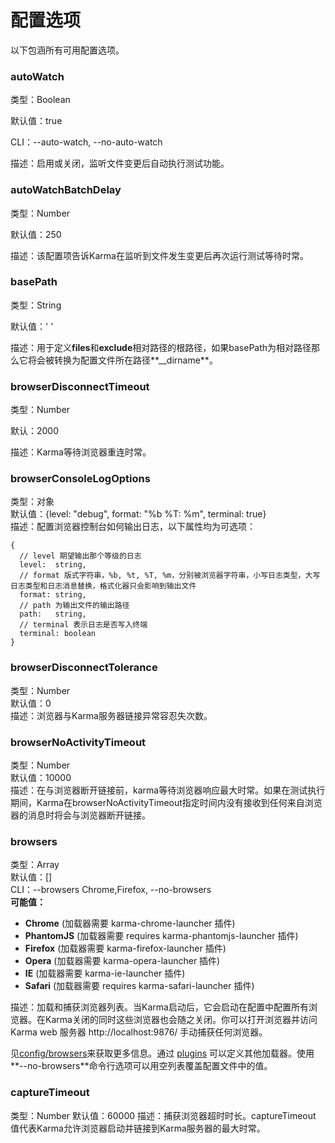 # 配置选项

以下包涵所有可用配置选项。

### autoWatch

类型：Boolean

默认值：true

CLI：--auto-watch, --no-auto-watch

描述：启用或关闭，监听文件变更后自动执行测试功能。

### autoWatchBatchDelay

类型：Number

默认值：250

描述：该配置项告诉Karma在监听到文件发生变更后再次运行测试等待时常。

### basePath

类型：String

默认值：' '

描述：用于定义**files**和**exclude**相对路径的根路径，如果basePath为相对路径那么它将会被转换为配置文件所在路径**\_\_dirname**。

### browserDisconnectTimeout

类型：Number

默认：2000

描述：Karma等待浏览器重连时常。

### browserConsoleLogOptions

类型：对象  
默认值：{level: "debug", format: "%b %T: %m", terminal: true}  
描述：配置浏览器控制台如何输出日志，以下属性均为可选项：

```
{
  // level 期望输出那个等级的日志
  level:  string,
  // format 版式字符串，%b, %t, %T, %m，分别被浏览器字符串，小写日志类型，大写日志类型和日志消息替换，格式化器只会影响到输出文件
  format: string, 
  // path 为输出文件的输出路径
  path:   string,
  // terminal 表示日志是否写入终端
  terminal: boolean
}
```

### browserDisconnectTolerance

类型：Number  
默认值：0  
描述：浏览器与Karma服务器链接异常容忍失次数。

### browserNoActivityTimeout

类型：Number  
默认值：10000  
描述：在与浏览器断开链接前，karma等待浏览器响应最大时常。如果在测试执行期间，Karma在browserNoActivityTimeout指定时间内没有接收到任何来自浏览器的消息时将会与浏览器断开链接。

### browsers

类型：Array  
默认值：\[\]  
CLI：--browsers Chrome,Firefox, --no-browsers  
**可能值：**

* **Chrome** \(加载器需要 karma-chrome-launcher 插件\)
* **PhantomJS** \(加载器需要 requires karma-phantomjs-launcher 插件\)
* **Firefox** \(加载器需要 karma-firefox-launcher 插件\)
* **Opera** \(加载器需要 karma-opera-launcher 插件\)
* **IE** \(加载器需要 karma-ie-launcher 插件\)
* **Safari** \(加载器需要 requires karma-safari-launcher 插件\)
  
描述：加载和捕获浏览器列表。当Karma启动后，它会启动在配置中配置所有浏览器。在Karma关闭的同时这些浏览器也会随之关闭。你可以打开浏览器并访问Karma web 服务器 http://localhost:9876/ 手动捕获任何浏览器。

见[config/browsers](https://karma-runner.github.io/1.0/config/browsers.html)来获取更多信息。通过 [plugins](https://karma-runner.github.io/1.0/config/plugins.html) 可以定义其他加载器。使用**--no-browsers**命令行选项可以用空列表覆盖配置文件中的值。

### captureTimeout

类型：Number
默认值：60000
描述：捕获浏览器超时时长。captureTimeout 值代表Karma允许浏览器启动并链接到Karma服务器的最大时常。
